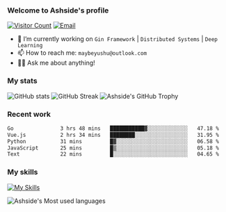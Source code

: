 ### Welcome to Ashside's profile

[![Visitor Count](https://visitor-badge.laobi.icu/badge?page_id=Ashside)](https://github.com/Ashside)
[![Email](https://img.shields.io/badge/Email-maybeyushu@outlook.com-blue)](mailto:maybeyushu@outlook.com)

- 🔭 I’m currently working on `Gin Framework` | `Distributed Systems` | `Deep Learning`
- 📫 How to reach me: `maybeyushu@outlook.com`
- 👨‍💻 Ask me about anything!

### My stats

![GitHub stats](https://github-readme-stats.vercel.app/api?username=Ashside&show_icons=true)
![GitHub Streak](https://github-readme-streak-stats.herokuapp.com/?user=Ashside)
![Ashside's GitHub Trophy](https://github-profile-trophy.vercel.app/?username=Ashside&theme=onedark)



### Recent work

<!--START_SECTION:waka-->

```txt
Go               3 hrs 48 mins   ███████████▓░░░░░░░░░░░░░   47.18 %
Vue.js           2 hrs 34 mins   ████████░░░░░░░░░░░░░░░░░   31.95 %
Python           31 mins         █▓░░░░░░░░░░░░░░░░░░░░░░░   06.58 %
JavaScript       25 mins         █▒░░░░░░░░░░░░░░░░░░░░░░░   05.18 %
Text             22 mins         █░░░░░░░░░░░░░░░░░░░░░░░░   04.65 %
```

<!--END_SECTION:waka-->

### My skills

[![My Skills](https://skillicons.dev/icons?i=go,python,cpp,vue)](https://skillicons.dev)

![Ashside's Most used languages](https://github-readme-stats.vercel.app/api/top-langs/?username=Ashside&layout=compact&hide_border=true&langs_count=10)


